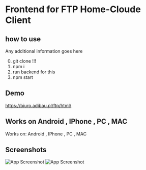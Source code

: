 # Frontend for FTP Home-Cloude Client

## how to use

Any additional information goes here

0. git clone !!!
1. npm i
2. run backend for this
3. npm start
## Demo


https://biuro.adibau.pl/ftp/html/

## Works on  Android ,    IPhone ,   PC ,  MAC
Works on:   Android ,    IPhone ,   PC ,  MAC
## Screenshots
![App Screenshot](https://www.biuro.adibau.pl/zdjecia/login.png)
![App Screenshot](https://www.biuro.adibau.pl/zdjecia/ftpView.png)
